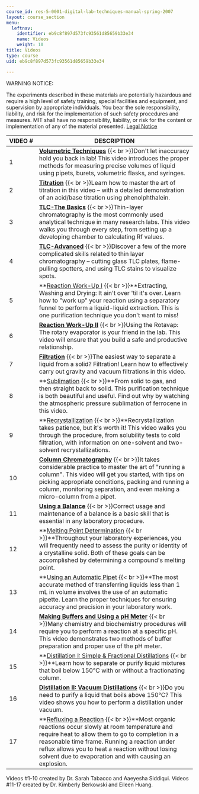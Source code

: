 ```yaml
---
course_id: res-5-0001-digital-lab-techniques-manual-spring-2007
layout: course_section
menu:
  leftnav:
    identifier: eb9c8f897d573fc93561d85659b33e34
    name: Videos
    weight: 10
title: Videos
type: course
uid: eb9c8f897d573fc93561d85659b33e34

---
```


WARNING NOTICE:

The experiments described in these materials are potentially hazardous and require a high level of safety training, special facilities and equipment, and supervision by appropriate individuals. You bear the sole responsibility, liability, and risk for the implementation of such safety procedures and measures. MIT shall have no responsibility, liability, or risk for the content or implementation of any of the material presented. [Legal Notice](/terms/)

| VIDEO # | DESCRIPTION |
| --- | --- |
| 1 | **[Volumetric Techniques](/resources/res-5-0001-digital-lab-techniques-manual-spring-2007/videos/volumetric-techniques)**  {{< br >}}Don't let inaccuracy hold you back in lab! This video introduces the proper methods for measuring precise volumes of liquid using pipets, burets, volumetric flasks, and syringes. |
| 2 | **[Titration](/resources/res-5-0001-digital-lab-techniques-manual-spring-2007/videos/titration)**  {{< br >}}Learn how to master the art of titration in this video – with a detailed demonstration of an acid/base titration using phenolphthalein. |
| 3 | **[TLC-The Basics](/resources/res-5-0001-digital-lab-techniques-manual-spring-2007/videos/tlc-the-basics)**  {{< br >}}Thin-layer chromatography is the most commonly used analytical technique in many research labs. This video walks you through every step, from setting up a developing chamber to calculating Rf values. |
| 4 | **[TLC-Advanced](/resources/res-5-0001-digital-lab-techniques-manual-spring-2007/videos/tlc-advanced)**  {{< br >}}Discover a few of the more complicated skills related to thin layer chromatography – cutting glass TLC plates, flame-pulling spotters, and using TLC stains to visualize spots. |
| 5 | **[Reaction Work-Up I](/resources/res-5-0001-digital-lab-techniques-manual-spring-2007/videos/reaction-work-up-i)  {{< br >}}**Extracting, Washing and Drying: It ain't over 'til it's over. Learn how to "work up" your reaction using a separatory funnel to perform a liquid-liquid extraction. This is one purification technique you don't want to miss! |
| 6 | **[Reaction Work-Up II](/resources/res-5-0001-digital-lab-techniques-manual-spring-2007/videos/reaction-work-up-ii)**  {{< br >}}Using the Rotavap: The rotary evaporator is your friend in the lab. This video will ensure that you build a safe and productive relationship. |
| 7 | **[Filtration](/resources/res-5-0001-digital-lab-techniques-manual-spring-2007/videos/filtration)**  {{< br >}}The easiest way to separate a liquid from a solid? Filtration! Learn how to effectively carry out gravity and vacuum filtrations in this video. |
| 8 | **[Sublimation](/resources/res-5-0001-digital-lab-techniques-manual-spring-2007/videos/sublimation)  {{< br >}}**From solid to gas, and then straight back to solid. This purification technique is both beautiful and useful. Find out why by watching the atmospheric pressure sublimation of ferrocene in this video. |
| 9 | **[Recrystallization](/resources/res-5-0001-digital-lab-techniques-manual-spring-2007/videos/recrystallization)  {{< br >}}**Recrystallization takes patience, but it's worth it! This video walks you through the procedure, from solubility tests to cold filtration, with information on one-solvent and two-solvent recrystallizations. |
| 10 | **[Column Chromatography](/resources/res-5-0001-digital-lab-techniques-manual-spring-2007/videos/column-chromatography)**  {{< br >}}It takes considerable practice to master the art of "running a column". This video will get you started, with tips on picking appropriate conditions, packing and running a column, monitoring separation, and even making a micro-column from a pipet. |
| 11 | **[Using a Balance](/resources/res-5-0001-digital-lab-techniques-manual-spring-2007/videos/using-a-balance)**  {{< br >}}Correct usage and maintenance of a balance is a basic skill that is essential in any laboratory procedure. |
| 12 | **[Melting Point Determination](/resources/res-5-0001-digital-lab-techniques-manual-spring-2007/videos/melting-point-determination)  {{< br >}}**Throughout your laboratory experiences, you will frequently need to assess the purity or identity of a crystalline solid. Both of these goals can be accomplished by determining a compound's melting point. |
| 13 | **[Using an Automatic Pipet](/resources/res-5-0001-digital-lab-techniques-manual-spring-2007/videos/using-an-automatic-pipet)  {{< br >}}**The most accurate method of transferring liquids less than 1 mL in volume involves the use of an automatic pipette. Learn the proper techniques for ensuring accuracy and precision in your laboratory work. |
| 14 | **[Making Buffers and Using a pH Meter](/resources/res-5-0001-digital-lab-techniques-manual-spring-2007/videos/making-buffers-and-using-a-ph-meter)**  {{< br >}}Many chemistry and biochemistry procedures will require you to perform a reaction at a specific pH. This video demonstrates two methods of buffer preparation and proper use of the pH meter. |
| 15 | **[Distillation I: Simple & Fractional Distillations](/resources/res-5-0001-digital-lab-techniques-manual-spring-2007/videos/distillation-i-simple-fractional-distillations)  {{< br >}}**Learn how to separate or purify liquid mixtures that boil below 150°C with or without a fractionating column. |
| 16 | **[Distillation II: Vacuum Distillations](/resources/res-5-0001-digital-lab-techniques-manual-spring-2007/videos/distillation-ii-vacuum-distillations)**  {{< br >}}Do you need to purify a liquid that boils above 150°C? This video shows you how to perform a distillation under vacuum. |
| 17 | **[Refluxing a Reaction](/resources/res-5-0001-digital-lab-techniques-manual-spring-2007/videos/refluxing-a-reaction)  {{< br >}}**Most organic reactions occur slowly at room temperature and require heat to allow them to go to completion in a reasonable time frame. Running a reaction under reflux allows you to heat a reaction without losing solvent due to evaporation and with causing an explosion. 

Videos #1-10 created by Dr. Sarah Tabacco and Aaeyesha Siddiqui. Videos #11-17 created by Dr. Kimberly Berkowski and Eileen Huang.